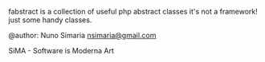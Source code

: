 fabstract is a collection of useful php abstract classes
it's not a framework! just some handy classes.

@author: Nuno Simaria <nsimaria@gmail.com>

SiMA - Software is Moderna Art

